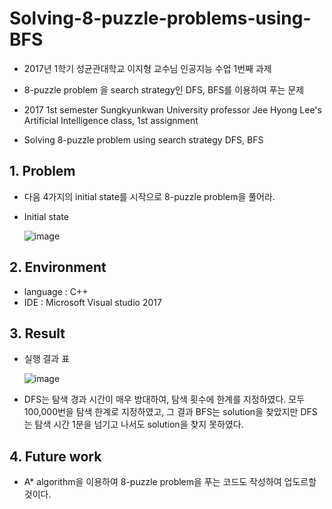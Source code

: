 # Solving-8-puzzle-problems-using-BFS
 - 2017년 1학기 성균관대학교 이지형 교수님 인공지능 수업 1번째 과제
 - 8-puzzle problem 을 search strategy인 DFS, BFS를 이용하여 푸는 문제
 
 - 2017 1st semester Sungkyunkwan University professor Jee Hyong Lee's Artificial Intelligence class, 1st assignment
 - Solving 8-puzzle problem using search strategy DFS, BFS

## 1. Problem
 - 다음 4가지의 initial state를 시작으로 8-puzzle problem을 풀어라.
 - Initial state
 
   ![image](https://user-images.githubusercontent.com/26705935/40484585-0efdf7c0-5f97-11e8-9265-80ac5a421b89.png)
   
## 2. Environment
 - language : C++
 - IDE : Microsoft Visual studio 2017
 
## 3. Result
 - 실행 결과 표
  
   ![image](https://user-images.githubusercontent.com/26705935/40484756-a6240dba-5f97-11e8-8e2f-801fa67896d9.png)
  
 - DFS는 탐색 경과 시간이 매우 방대하여, 탐색 횟수에 한계를 지정하였다. 모두 100,000번을 탐색 한계로 지정하였고, 그 결과 BFS는 solution을 찾았지만 DFS는 탐색 시간 1분을 넘기고 나서도 solution을 찾지 못하였다.
 
 ## 4. Future work
 - A* algorithm을 이용하여 8-puzzle problem을 푸는 코드도 작성하여 업도르할 것이다.
